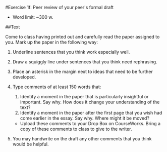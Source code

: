 #Exercise 1f: Peer review of your peer's formal draft

- Word limit: ~300 w.

##Text

Come to class having printed out and carefully read the paper assigned to you. Mark up the paper in the following way:

1. Underline sentences that you think work especially well.

2. Draw a squiggly line under sentences that you think need rephrasing.

3. Place an asterisk in the margin next to ideas that need to be further developed.

4. Type comments of at least 150 words that:

	1. Identify a moment in the paper that is particularly insightful or important. Say why. How does it change your understanding of the text?
	2. Identify a moment in the paper after the first page that you wish had come earlier in the essay. Say why. Where might it be moved?

	- Upload these comments to your Drop Box on CourseWorks. Bring a copy of these comments to class to give to the writer.

5. You may handwrite on the draft any other comments that you think would be helpful.
